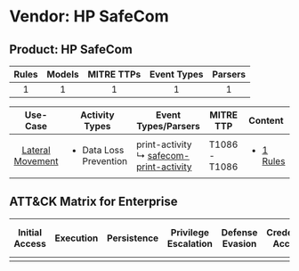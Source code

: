 Vendor: HP SafeCom
==================
Product: HP SafeCom
-------------------
| Rules | Models | MITRE TTPs | Event Types | Parsers |
|:-----:|:------:|:----------:|:-----------:|:-------:|
|   1   |   1    |     1      |      1      |    1    |

|                           Use-Case                           | Activity Types                         | Event Types/Parsers                                                                                 | MITRE TTP         | Content                                                                                 |
|:------------------------------------------------------------:| -------------------------------------- | --------------------------------------------------------------------------------------------------- | ----------------- | --------------------------------------------------------------------------------------- |
| [Lateral Movement](../../../UseCases/uc_lateral_movement.md) | <ul><li>Data Loss Prevention</li></ul> |  print-activity<br> ↳ [safecom-print-activity](Parsers/parserContent_safecom-print-activity.md)<br> | T1086 - T1086<br> | [<ul><li>1 Rules</li></ul>](Rules_Models/r_m_hp_safecom_hp_safecom_Lateral_Movement.md) |

ATT&CK Matrix for Enterprise
----------------------------
| Initial Access | Execution | Persistence | Privilege Escalation | Defense Evasion | Credential Access | Discovery | Lateral Movement | Collection | Command and Control | Exfiltration | Impact |
| -------------- | --------- | ----------- | -------------------- | --------------- | ----------------- | --------- | ---------------- | ---------- | ------------------- | ------------ | ------ |
|                |           |             |                      |                 |                   |           |                  |            |                     |              |        |